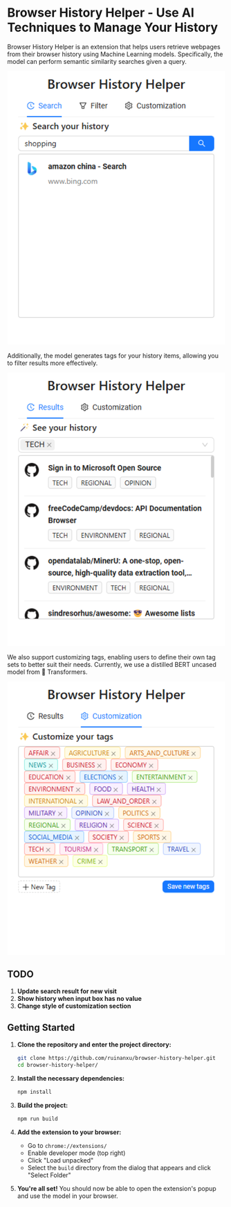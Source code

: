 # Browser History Helper - Use AI Techniques to Manage Your History

Browser History Helper is an extension that helps users retrieve webpages from their browser history using Machine Learning models. Specifically, the model can perform semantic similarity searches given a query.

<p align="center">
  <img src="image/README/1722504467136.png" alt="Similarity search" width="600">
</p>

Additionally, the model generates tags for your history items, allowing you to filter results more effectively.
<p align="center">
  <img src="image/README/1722413125140.png" alt="Tag Generation" width="600">
</p>

We also support customizing tags, enabling users to define their own tag sets to better suit their needs. Currently, we use a distilled BERT uncased model from 🤗 Transformers.
<p align="center">
  <img src="image/README/1722413159832.png" alt="Custom Tags" width="600">
</p>

## TODO
1. **Update search result for new visit**
2. **Show history when input box has no value**
3. **Change style of customization section**

## Getting Started

1. **Clone the repository and enter the project directory:**

   ```bash
   git clone https://github.com/ruinanxu/browser-history-helper.git
   cd browser-history-helper/
   ```

2. **Install the necessary dependencies:**

   ```bash
   npm install
   ```

3. **Build the project:**

   ```bash
   npm run build
   ```

4. **Add the extension to your browser:**

   - Go to `chrome://extensions/`
   - Enable developer mode (top right)
   - Click "Load unpacked"
   - Select the `build` directory from the dialog that appears and click "Select Folder"

5. **You're all set!** You should now be able to open the extension's popup and use the model in your browser.